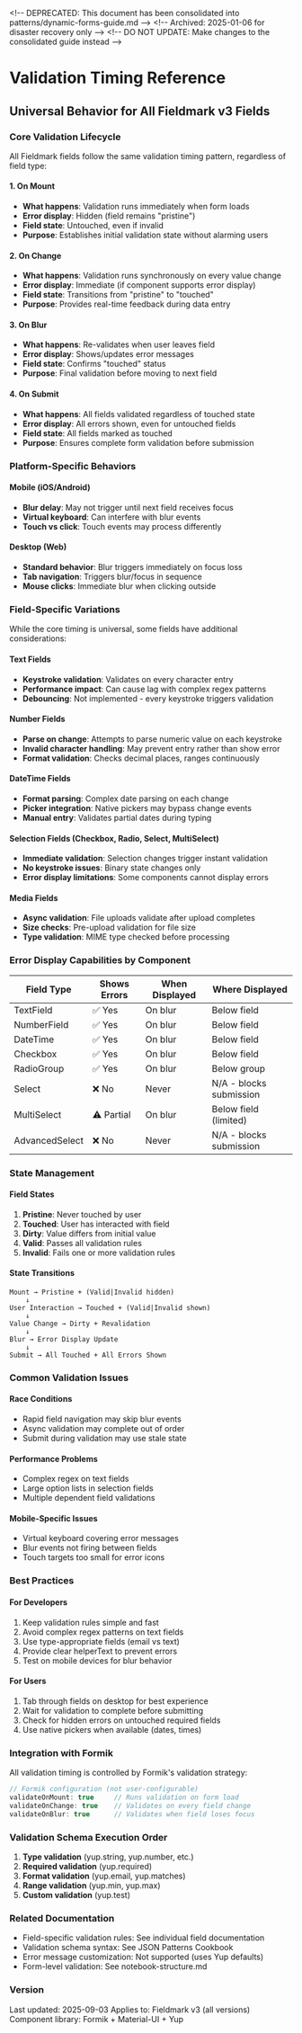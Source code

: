 <\!-- DEPRECATED: This document has been consolidated into patterns/dynamic-forms-guide.md -->
<\!-- Archived: 2025-01-06 for disaster recovery only -->
<\!-- DO NOT UPDATE: Make changes to the consolidated guide instead -->


# Validation Timing Reference
## Universal Behavior for All Fieldmark v3 Fields

### Core Validation Lifecycle

All Fieldmark fields follow the same validation timing pattern, regardless of field type:

#### 1. On Mount
- **What happens**: Validation runs immediately when form loads
- **Error display**: Hidden (field remains "pristine")
- **Field state**: Untouched, even if invalid
- **Purpose**: Establishes initial validation state without alarming users

#### 2. On Change
- **What happens**: Validation runs synchronously on every value change
- **Error display**: Immediate (if component supports error display)
- **Field state**: Transitions from "pristine" to "touched"
- **Purpose**: Provides real-time feedback during data entry

#### 3. On Blur
- **What happens**: Re-validates when user leaves field
- **Error display**: Shows/updates error messages
- **Field state**: Confirms "touched" status
- **Purpose**: Final validation before moving to next field

#### 4. On Submit
- **What happens**: All fields validated regardless of touched state
- **Error display**: All errors shown, even for untouched fields
- **Field state**: All fields marked as touched
- **Purpose**: Ensures complete form validation before submission

### Platform-Specific Behaviors

#### Mobile (iOS/Android)
- **Blur delay**: May not trigger until next field receives focus
- **Virtual keyboard**: Can interfere with blur events
- **Touch vs click**: Touch events may process differently

#### Desktop (Web)
- **Standard behavior**: Blur triggers immediately on focus loss
- **Tab navigation**: Triggers blur/focus in sequence
- **Mouse clicks**: Immediate blur when clicking outside

### Field-Specific Variations

While the core timing is universal, some fields have additional considerations:

#### Text Fields
- **Keystroke validation**: Validates on every character entry
- **Performance impact**: Can cause lag with complex regex patterns
- **Debouncing**: Not implemented - every keystroke triggers validation

#### Number Fields
- **Parse on change**: Attempts to parse numeric value on each keystroke
- **Invalid character handling**: May prevent entry rather than show error
- **Format validation**: Checks decimal places, ranges continuously

#### DateTime Fields
- **Format parsing**: Complex date parsing on each change
- **Picker integration**: Native pickers may bypass change events
- **Manual entry**: Validates partial dates during typing

#### Selection Fields (Checkbox, Radio, Select, MultiSelect)
- **Immediate validation**: Selection changes trigger instant validation
- **No keystroke issues**: Binary state changes only
- **Error display limitations**: Some components cannot display errors

#### Media Fields
- **Async validation**: File uploads validate after upload completes
- **Size checks**: Pre-upload validation for file size
- **Type validation**: MIME type checked before processing

### Error Display Capabilities by Component

| Field Type | Shows Errors | When Displayed | Where Displayed |
|------------|--------------|----------------|-----------------|
| TextField | ✅ Yes | On blur | Below field |
| NumberField | ✅ Yes | On blur | Below field |
| DateTime | ✅ Yes | On blur | Below field |
| Checkbox | ✅ Yes | On blur | Below field |
| RadioGroup | ✅ Yes | On blur | Below group |
| Select | ❌ No | Never | N/A - blocks submission |
| MultiSelect | ⚠️ Partial | On blur | Below field (limited) |
| AdvancedSelect | ❌ No | Never | N/A - blocks submission |

### State Management

#### Field States
1. **Pristine**: Never touched by user
2. **Touched**: User has interacted with field
3. **Dirty**: Value differs from initial value
4. **Valid**: Passes all validation rules
5. **Invalid**: Fails one or more validation rules

#### State Transitions
```
Mount → Pristine + (Valid|Invalid hidden)
    ↓
User Interaction → Touched + (Valid|Invalid shown)
    ↓
Value Change → Dirty + Revalidation
    ↓
Blur → Error Display Update
    ↓
Submit → All Touched + All Errors Shown
```

### Common Validation Issues

#### Race Conditions
- Rapid field navigation may skip blur events
- Async validation may complete out of order
- Submit during validation may use stale state

#### Performance Problems
- Complex regex on text fields
- Large option lists in selection fields
- Multiple dependent field validations

#### Mobile-Specific Issues
- Virtual keyboard covering error messages
- Blur events not firing between fields
- Touch targets too small for error icons

### Best Practices

#### For Developers
1. Keep validation rules simple and fast
2. Avoid complex regex patterns on text fields
3. Use type-appropriate fields (email vs text)
4. Provide clear helperText to prevent errors
5. Test on mobile devices for blur behavior

#### For Users
1. Tab through fields on desktop for best experience
2. Wait for validation to complete before submitting
3. Check for hidden errors on untouched required fields
4. Use native pickers when available (dates, times)

### Integration with Formik

All validation timing is controlled by Formik's validation strategy:

```javascript
// Formik configuration (not user-configurable)
validateOnMount: true     // Runs validation on form load
validateOnChange: true    // Validates on every field change
validateOnBlur: true      // Validates when field loses focus
```

### Validation Schema Execution Order

1. **Type validation** (yup.string, yup.number, etc.)
2. **Required validation** (yup.required)
3. **Format validation** (yup.email, yup.matches)
4. **Range validation** (yup.min, yup.max)
5. **Custom validation** (yup.test)

### Related Documentation

- Field-specific validation rules: See individual field documentation
- Validation schema syntax: See JSON Patterns Cookbook
- Error message customization: Not supported (uses Yup defaults)
- Form-level validation: See notebook-structure.md

### Version
Last updated: 2025-09-03
Applies to: Fieldmark v3 (all versions)
Component library: Formik + Material-UI + Yup